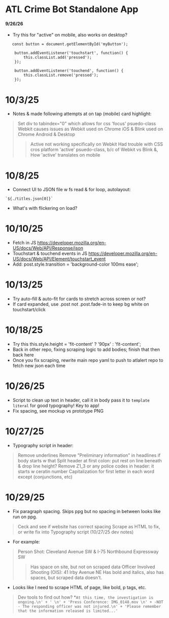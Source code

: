 # ATL Crime Bot Standalone App

#### 9/26/26

* Try this for "active" on mobile, also works on desktop?
```
   const button = document.getElementById('myButton');

    button.addEventListener('touchstart', function() {
        this.classList.add('pressed');
    });

    button.addEventListener('touchend', function() {
        this.classList.remove('pressed');
    });
```
# 10/3/25

* Notes & made following attempts at on tap (mobile) card highlight:
> Set div to tabindex="0" which allows for css 'focus' psuedo-class
> Webkit causes issues as Webkit used on Chrome iOS & Blink used on Chrome Android & Desktop
>> Active not working specifically on Webkit
> Had trouble with CSS cros platform 'active' psuedo-class, b/c of Webkit vs Blink &,
>> How 'active' translates on mobile

# 10/8/25

* Connect UI to JSON file w fs read & for loop, autolayout:
> 
```
`${./titles.json[0]}`
```
* What's with flickering on load?

# 10/10/25

* Fetch in JS https://developer.mozilla.org/en-US/docs/Web/API/Response/json
* Touchstart & touchend events in JS https://developer.mozilla.org/en-US/docs/Web/API/Element/touchstart_event
* Add: post.style.transition = 'background-color 100ms ease';

# 10/13/25

* Try auto-fill & auto-fit for cards to stretch across screen or not?
* If card expanded, use .post not .post.fade-in to keep bg white on touchstart/click

# 10/18/25

* Try this this.style.height = 'fit-content' ? '90px' : 'fit-content';
* Back in other repo, fixing scraping logic  to add bodies; finish that then back here
* Once you fix scraping, rewrite main repo yaml to push to atlalert repo to fetch new json each time

# 10/26/25

* Script to clean up text in header, call it in body pass it to `template literal` for good typography! Key to app!
* Fix spacing, see mockup vs prototype PNG

# 10/27/25

* Typography script in header:
> Remove underlines
> Remove "Preliminary information" in headlines if body starts w that
> Split header at first colon: put rest on line beneath & drop line height?
> Remove Z1_3 or any police codes in header: it starts w ceratin number
> Capitalization for first letter in each word except (conjunctions, etc)

# 10/29/25

* Fix paragraph spacing. Skips ppg but no spacing in between looks like run on ppg.
> Ceck and see if website has correct spacing 
> Scrape as HTML to fix, or write fix into Typography script (10/27/25 dev notes) 
* For example:
> Person Shot: Cleveland Avenue SW & I-75 Northbound Expressway SW 
>> Has space on site, but not on scraped data
> Officer Involved Shooting (OIS): 41 Irby Avenue NE
>> Has bold and italics, also has spaces, but scraped data doesn't. 
* Looks like I need to scrape HTML of page, like bold, p tags, etc. 
> Dev tools to find out how?
*`At this time, the investigation is ongoing.\n' +
      ' \n' +
      'Press Conference: IMG_0148.mov \n' +
-NOT -
The responding officer was not injured.\n' +
      'Please remember that the information released is limited...'`